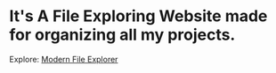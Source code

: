 # It's A File Exploring Website made for organizing all my projects.

Explore: <a href = "https://modern-file-explorer.herokuapp.com/" > Modern File Explorer </a>
